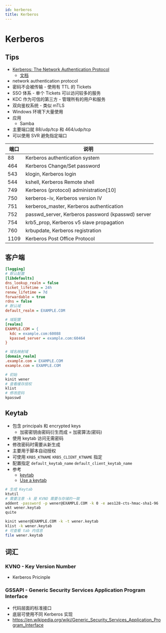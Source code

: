 ```yaml
---
id: kerberos
title: Kerberos
---
```


# Kerberos

## Tips

- [Kerberos: The Network Authentication Protocol](https://web.mit.edu/kerberos/)
  - [文档](https://web.mit.edu/kerberos/krb5-latest/doc/)
- network authentication protocol
- 密码不会被传输 - 使用有 TTL 的 Tickets
- SSO 体系 - 单个 Tickets 可以访问较多的服务
- KDC 作为可信的第三方 - 管理所有的用户和服务
- 双向鉴权系统 - 类似 mTLS
- Windows 环境下大量使用
- 应用
  - Samba
- 主要端口就 88/udp/tcp 和 464/udp/tcp
- 可以使用 SVR 避免指定端口

| 端口 | 说明                                              |
| ---- | ------------------------------------------------- |
| 88   | Kerberos authentication system                    |
| 464  | Kerberos Change/Set password                      |
| 543  | klogin, Kerberos login                            |
| 544  | kshell, Kerberos Remote shell                     |
| 749  | Kerberos (protocol) administration[10]            |
| 750  | kerberos-iv, Kerberos version IV                  |
| 751  | kerberos_master, Kerberos authentication          |
| 752  | passwd_server, Kerberos password (kpasswd) server |
| 754  | krb5_prop, Kerberos v5 slave propagation          |
| 760  | krbupdate, Kerberos registration                  |
| 1109 | Kerberos Post Office Protocol                     |

## 客户端
```ini
[logging]
# 默认配置
[libdefaults]
dns_lookup_realm = false
ticket_lifetime = 24h
renew_lifetime = 7d
forwardable = true
rdns = false
# 默认域
default_realm = EXAMPLE.COM

# 域配置
[realms]
EXAMPLE.COM = {
  kdc = example.com:60088
  kpasswd_server = example.com:60464
}

# 域名映射域
[domain_realm]
.example.com = EXAMPLE.COM
example.com = EXAMPLE.COM
```

```bash
# 初始
kinit wener
# 查看缓存授权
klist
# 修改密码
kpasswd
```

## Keytab
* 包含 principals 和 encrypted keys 
  * 加密密钥由密码衍生而成 = 加密算法(密码)
* 使用 keytab 访问无需密码
* 修改密码时需要从新生成
* 主要用于脚本自动授权
* 可使用 `KRB5_KTNAME` `KRB5_CLIENT_KTNAME` 指定
* 配置指定 `default_keytab_name` `default_client_keytab_name`
* 参考
  * [keytab](https://web.mit.edu/kerberos/www/krb5-latest/doc/basic/keytab_def.html)
  * [Use a keytab](https://kb.iu.edu/d/aumh)

```bash
# 生成 Keytab
ktutil
# 需要注意 -k 是 KVNO 需要与存储的一致
addent -password -p wener@EXAMPLE.COM -k 0 -e aes128-cts-hmac-sha1-96
wkt wener.keytab
quite

kinit wener@EXAMPLE.COM -k -t wener.keytab
klist -k wener.keytab
# 可查看 tab 内信息
file wener.keytab
```


## 词汇
### KVNO - Key Version Number
* Kerberos Pricinple

### GSSAPI - Generic Security Services Application Program Interface
* 代码层面的标准接口
* 底层可使用不同 Kerberos 实现
* https://en.wikipedia.org/wiki/Generic_Security_Services_Application_Program_Interface
